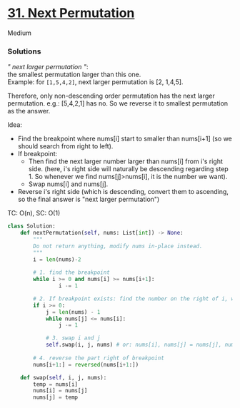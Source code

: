 # [31. Next Permutation](https://leetcode.com/problems/next-permutation/description/?envType=company&envId=facebook&favoriteSlug=facebook-three-months)

Medium

### Solutions

*" next larger permutation "*: \
the smallest permutation larger than this one.\
Example: for `[1,5,4,2]`, next larger permutation is [2, 1,4,5].

Therefore, only non-descending order permutation has the next larger permutation. e.g.: [5,4,2,1] has no. So we reverse it to smallest permutation as the answer.

Idea:
- Find the breakpoint where nums[i] start to smaller than nums[i+1] (so we should search from right to left).
- If breakpoint:
  - Then find the next larger number larger than nums[i] from i's right side. (here, i's right side will naturally be descending regarding step 1. So whenever we find nums[j]>nums[i],
  it is the number we want).
  - Swap nums[i] and nums[j].
- Reverse i's right side (which is descending, convert them to ascending, so the final answer is "next larger permutation")

TC: O(n), SC: O(1)

```python
class Solution:
    def nextPermutation(self, nums: List[int]) -> None:
        """
        Do not return anything, modify nums in-place instead.
        """
        i = len(nums)-2
        
        # 1. find the breakpoint
        while i >= 0 and nums[i] >= nums[i+1]:
                i -= 1

        # 2. If breakpoint exists: find the number on the right of i, which is next larger than nums[i]
        if i >= 0:
            j = len(nums) - 1
            while nums[j] <= nums[i]:
                j -= 1

            # 3. swap i and j
            self.swap(i, j, nums) # or: nums[i], nums[j] = nums[j], nums[i]
    
        # 4. reverse the part right of breakpoint
        nums[i+1:] = reversed(nums[i+1:])

    def swap(self, i, j, nums):
        temp = nums[i]
        nums[i] = nums[j]
        nums[j] = temp
```

